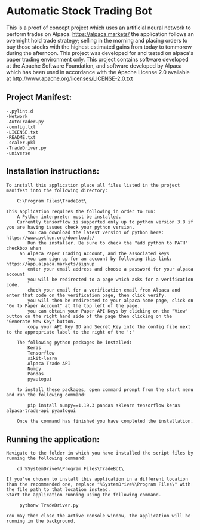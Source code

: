 # Automatic Stock Trading Bot
This is a proof of concept project which uses an artificial neural network to perform trades on
Alpaca. https://alpaca.markets/ the application follows an overnight hold trade strategy; selling in the morning 
and placing orders to buy those stocks with the highest estimated gains from today to tommorow during the afternoon.
This project was developed for and tested on alpaca's paper trading environment only.
This project contains software developed at the Apache Software Foundation, and software developed by Alpaca 
which has been used in accordance with the Apache License 2.0 available at http://www.apache.org/licenses/LICENSE-2.0.txt

## Project Manifest:
	-.pylint.d
	-Network
	-AutoTrader.py
	-config.txt
	-LICENSE.txt
	-README.txt
	-scaler.pkl
	-TradeDriver.py
	-universe

## Installation instructions:
	To install this application place all files listed in the project manifest into the following directory:

		C:\Program Files\TradeBot\

	This application requires the following in order to run:
		A Python interpreter must be installed. 
		Currently tensorflow is supported only up to python version 3.8 if you are having issues check your python version.
			You can download the latest version of python here: https://www.python.org/downloads/
			Run the installer. Be sure to check the "add python to PATH" checkbox when 
		 an Alpaca Paper Trading Account, and the associated keys
			you can sign up for an account by following this link: https://app.alpaca.markets/signup
			enter your email address and choose a password for your alpaca account
			you will be redirected to a page which asks for a verification code.
			check your email for a verification email from Alpaca and enter that code on the verification page, then click verify.
			you will then be redirected to your alpaca home page, click on "Go to Paper Account" at the top left of the page.
			you can obtain your Paper API Keys by clicking on the "View" button on the right hand side of the page then clicking on the "Generate New Key" button.
			copy your API Key ID and Secret Key into the config file next to the appropriate label to the right of the ':'
			 
		The following python packages be installed:
			Keras
			Tensorflow
			sikit-learn
			Alpaca Trade API
			Numpy
			Pandas
			pyautogui

		to install these packages, open command prompt from the start menu and run the following command:

	 		pip install numpy==1.19.3 pandas sklearn tensorflow keras alpaca-trade-api pyautogui

		Once the command has finished you have completed the installation.

## Running the application:

	Navigate to the folder in which you have installed the script files by running the following command:

		cd %SystemDrive%\Program Files\TradeBot\

	If you've chosen to install this application in a different location than the recommended one, replace "%SystemDrive%\Program Files\" with the file path to that location instead.
	Start the application running using the following command.

		 pythonw TradeDriver.py
	
	You may then close the active console window, the application will be running in the background.	
